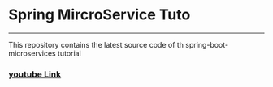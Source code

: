# Spring MircroService Tuto
---
    
This repository contains the latest source code of th spring-boot-microservices tutorial

### [youtube Link](https://www.youtube.com/watch?v=lh1oQHXVSc0&list=PLSVW22jAG8pBnhAdq9S8BpLnZ0_jVBj0c&index=1)


